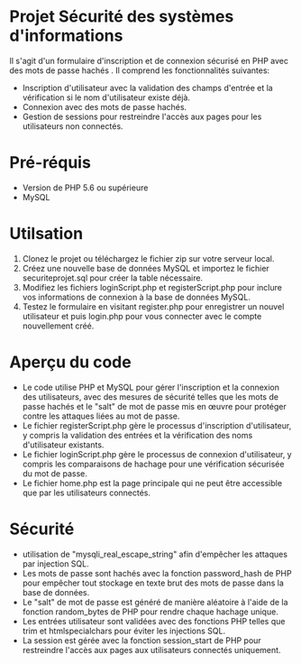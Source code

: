 # Projet Sécurité des systèmes d'informations

Il s'agit d'un formulaire d'inscription et de connexion sécurisé en PHP avec des mots de passe hachés . Il comprend les fonctionnalités suivantes:

- Inscription d'utilisateur avec la validation des champs d'entrée et la vérification si le nom d'utilisateur existe déjà.
- Connexion avec des mots de passe hachés.
- Gestion de sessions pour restreindre l'accès aux pages pour les utilisateurs non connectés.

# Pré-réquis

- Version de PHP 5.6 ou supérieure
- MySQL

# Utilsation

1. Clonez le projet ou téléchargez le fichier zip sur votre serveur local.
2. Créez une nouvelle base de données MySQL et importez le fichier securiteprojet.sql pour créer la table nécessaire.
3. Modifiez les fichiers loginScript.php et registerScript.php pour inclure vos informations de connexion à la base de données MySQL.
4. Testez le formulaire en visitant register.php pour enregistrer un nouvel utilisateur et puis login.php pour vous connecter avec le compte nouvellement créé.

# Aperçu du code

- Le code utilise PHP et MySQL pour gérer l'inscription et la connexion des utilisateurs, avec des mesures de sécurité telles que les mots de passe hachés et le "salt" de mot de passe mis en œuvre pour protéger contre les attaques liées au mot de passe. <br>
- Le fichier registerScript.php gère le processus d'inscription d'utilisateur, y compris la validation des entrées et la vérification des noms d'utilisateur existants.<br>
- Le fichier loginScript.php gère le processus de connexion d'utilisateur, y compris les comparaisons de hachage pour une vérification sécurisée du mot de passe.<br>
- Le fichier home.php est la page principale qui ne peut être accessible que par les utilisateurs connectés.<br>

# Sécurité
- utilisation de "mysqli_real_escape_string" afin d'empêcher les attaques par injection SQL.<br>
- Les mots de passe sont hachés avec la fonction password_hash de PHP pour empêcher tout stockage en texte brut des mots de passe dans la base de données.<br>
- Le "salt" de mot de passe est généré de manière aléatoire à l'aide de la fonction random_bytes de PHP pour rendre chaque hachage unique.<br>
- Les entrées utilisateur sont validées avec des fonctions PHP telles que trim et htmlspecialchars pour éviter les injections SQL.<br>
- La session est gérée avec la fonction session_start de PHP pour restreindre l'accès aux pages aux utilisateurs connectés uniquement.<br>
